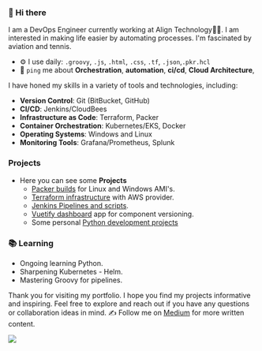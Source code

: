 ### 👋 Hi there 

I am a DevOps Engineer currently working at Align Technology👨‍💻. I am interested in making life easier by automating processes. I'm fascinated by aviation and tennis.

- ⚙️ I use daily: `.groovy`, `.js`, `.html`, `.css`, `.tf`, `.json`,`.pkr.hcl`
- 💬 `ping` me about **Orchestration**, **automation**, **ci/cd**, **Cloud Architecture**, 

I have honed my skills in a variety of tools and technologies, including:

- **Version Control**: Git (BitBucket, GitHub)
- **CI/CD**: Jenkins/CloudBees
- **Infrastructure as Code**: Terraform, Packer
- **Container Orchestration**: Kubernetes/EKS, Docker
- **Operating Systems**: Windows and Linux
- **Monitoring Tools**: Grafana/Prometheus, Splunk

### Projects
  - Here you can see some **Projects**
    - [Packer builds](https://github.com/brenneran/Projects/tree/main/Packer) for Linux and Windows AMI's.
    - [Terraform infrastructure](https://github.com/brenneran/Projects/tree/main/Terraform/Jama) with AWS provider.
    - [Jenkins Pipelines and scripts](https://github.com/brenneran/Projects/tree/main/Jenkins).
    - [Vuetify dashboard](https://github.com/brenneran/Projects/tree/main/Vuetify) app for component versioning.
    - Some personal [Python development projects](https://github.com/brenneran/Projects/tree/main/Python)

### 📚 Learning
  - Ongoing learning Python.
  - Sharpening Kubernetes - Helm.
  - Mastering Groovy for pipelines.

Thank you for visiting my portfolio. I hope you find my projects informative and inspiring. Feel free to explore and reach out if you have any questions or collaboration ideas in mind.
✍️ Follow me on [Medium](https://medium.com/@brenneran) for more written content.

![](https://komarev.com/ghpvc/?username=brenneran&color=lightgrey&style=flat&label=Profile+Views&base=120)
